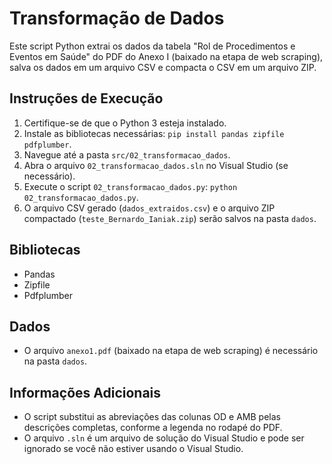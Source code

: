 # Transformação de Dados

Este script Python extrai os dados da tabela "Rol de Procedimentos e Eventos em Saúde" do PDF do Anexo I (baixado na etapa de web scraping), salva os dados em um arquivo CSV e compacta o CSV em um arquivo ZIP.

## Instruções de Execução

1.  Certifique-se de que o Python 3 esteja instalado.
2.  Instale as bibliotecas necessárias: `pip install pandas zipfile pdfplumber`.
3.  Navegue até a pasta `src/02_transformacao_dados`.
4.  Abra o arquivo `02_transformacao_dados.sln` no Visual Studio (se necessário).
5.  Execute o script `02_transformacao_dados.py`: `python 02_transformacao_dados.py`.
6.  O arquivo CSV gerado (`dados_extraidos.csv`) e o arquivo ZIP compactado (`teste_Bernardo_Ianiak.zip`) serão salvos na pasta `dados`.

## Bibliotecas

* Pandas
* Zipfile
* Pdfplumber

## Dados

* O arquivo `anexo1.pdf` (baixado na etapa de web scraping) é necessário na pasta `dados`.

## Informações Adicionais

* O script substitui as abreviações das colunas OD e AMB pelas descrições completas, conforme a legenda no rodapé do PDF.
* O arquivo `.sln` é um arquivo de solução do Visual Studio e pode ser ignorado se você não estiver usando o Visual Studio.